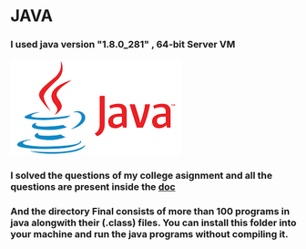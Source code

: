 # JAVA
### I used java version "1.8.0_281" , 64-bit Server VM

![](java.png)

### I solved the questions of my college asignment and all the questions are present inside the [doc](https://github.com/prettyquail/JAVA/blob/main/java_ASSIGNMENT_2020.docx)

### And the directory Final consists of more than 100 programs in java alongwith their (.class) files. You can install this folder into your machine and run the java programs without compiling it.
